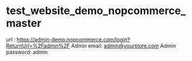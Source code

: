 # test_website_demo_nopcommerce_master

url : https://admin-demo.nopcommerce.com/login?ReturnUrl=%2Fadmin%2F
Admin email: admin@yourstore.com
Admin password: admin

